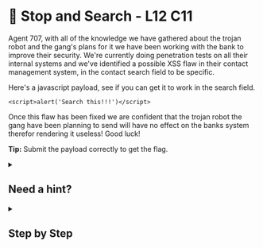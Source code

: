 # 🔎 Stop and Search - L12 C11

Agent 707, with all of the knowledge we have gathered about the trojan robot and the gang's plans for it we have been working with the bank to improve their security. We're currently doing penetration tests on all their internal systems and we've identified a possible XSS flaw in their contact management system, in the contact search field to be specific.

Here's a javascript payload, see if you can get it to work in the search field.

`<script>alert('Search this!!!')</script>`

Once this flaw has been fixed we are confident that the trojan robot the gang have been planning to send will have no effect on the banks system therefor rendering it useless! Good luck!

**Tip:** Submit the payload correctly to get the flag.

<details><summary>

## Need a hint?</summary>

> 💡 Hint: This page is filtered to prevent normal XSS but you should be able to hex encode the payload. Don't forget to browser encode it too!

</details>

<details><summary>

## Step by Step</summary>

- If you use a [hex encoder](https://www.convertstring.com/EncodeDecode/HexEncode) to transform the original payload, it will go through the filter.
- Type and enter the following:
  - `3C7363726970743E616C6572742827536561726368207468697321212127293C2F7363726970743E`
- After dismissing the alert, you should get the flag.

`flag: 1if06H1L7NJ9xPUy14me`

</details>
